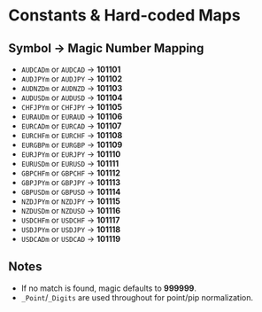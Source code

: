 # Constants & Hard-coded Maps

## Symbol → Magic Number Mapping

- `AUDCADm` or `AUDCAD` → **101101**
- `AUDJPYm` or `AUDJPY` → **101102**
- `AUDNZDm` or `AUDNZD` → **101103**
- `AUDUSDm` or `AUDUSD` → **101104**
- `CHFJPYm` or `CHFJPY` → **101105**
- `EURAUDm` or `EURAUD` → **101106**
- `EURCADm` or `EURCAD` → **101107**
- `EURCHFm` or `EURCHF` → **101108**
- `EURGBPm` or `EURGBP` → **101109**
- `EURJPYm` or `EURJPY` → **101110**
- `EURUSDm` or `EURUSD` → **101111**
- `GBPCHFm` or `GBPCHF` → **101112**
- `GBPJPYm` or `GBPJPY` → **101113**
- `GBPUSDm` or `GBPUSD` → **101114**
- `NZDJPYm` or `NZDJPY` → **101115**
- `NZDUSDm` or `NZDUSD` → **101116**
- `USDCHFm` or `USDCHF` → **101117**
- `USDJPYm` or `USDJPY` → **101118**
- `USDCADm` or `USDCAD` → **101119**

## Notes
- If no match is found, magic defaults to **999999**.
- `_Point`/`_Digits` are used throughout for point/pip normalization.
